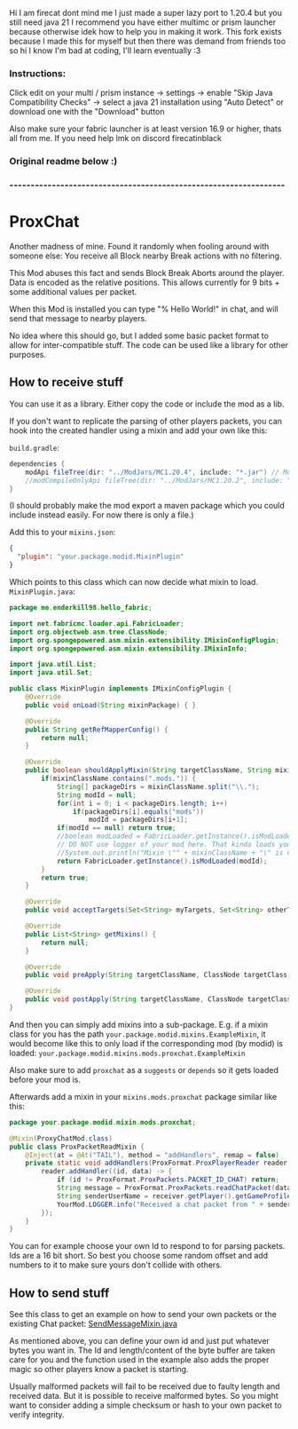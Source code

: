 Hi I am firecat dont mind me I just made a super lazy port to 1.20.4 but you still need java 21
I recommend you have either multimc or prism launcher because otherwise idek how to help you in making it work.
This fork exists because I made this for myself but then there was demand from friends too so hi I know I'm bad at coding, I'll learn eventually :3

### Instructions:
Click edit on your multi / prism instance
-> settings
-> enable "Skip Java Compatibility Checks"
-> select a java 21 installation using "Auto Detect" or download one with the "Download" button

Also make sure your fabric launcher is at least version 16.9 or higher, thats all from me. If you need help lmk on discord firecatinblack

### Original readme below :)
### -----------------------------------------------------------------

# ProxChat

Another madness of mine. Found it randomly when fooling around with someone else: You receive all Block nearby Break actions with no filtering.

This Mod abuses this fact and sends Block Break Aborts around the player. Data is encoded as the relative positions. This allows currently for 9 bits + some additional values per packet.

When this Mod is installed you can type "% Hello World!" in chat, and will send that message to nearby players.

No idea where this should go, but I added some basic packet format to allow for inter-compatible stuff. The code can be used like a library for other purposes.

## How to receive stuff

You can use it as a library. Either copy the code or include the mod as a lib.

If you don't want to replicate the parsing of other players packets, you can hook into the created handler using a mixin and add your own like this:

`build.gradle`:

```groovy
dependencies {
    modApi fileTree(dir: "../ModJars/MC1.20.4", include: "*.jar") // Mods will get copied and run in runClient
    //modCompileOnlyApi fileTree(dir: "../ModJars/MC1.20.2", include: "*.jar") // Don't include in runClient
}
```

(I should probably make the mod export a maven package which you could include instead easily. For now there is only a file.)

Add this to your `mixins.json`:

```json
{
  "plugin": "your.package.modid.MixinPlugin"
}
```

Which points to this class which can now decide what mixin to load.  
`MixinPlugin.java`:

```java
package me.enderkill98.hello_fabric;

import net.fabricmc.loader.api.FabricLoader;
import org.objectweb.asm.tree.ClassNode;
import org.spongepowered.asm.mixin.extensibility.IMixinConfigPlugin;
import org.spongepowered.asm.mixin.extensibility.IMixinInfo;

import java.util.List;
import java.util.Set;

public class MixinPlugin implements IMixinConfigPlugin {
    @Override
    public void onLoad(String mixinPackage) { }

    @Override
    public String getRefMapperConfig() {
        return null;
    }

    @Override
    public boolean shouldApplyMixin(String targetClassName, String mixinClassName) {
        if(mixinClassName.contains(".mods.")) {
            String[] packageDirs = mixinClassName.split("\\.");
            String modId = null;
            for(int i = 0; i < packageDirs.length; i++)
                if(packageDirs[i].equals("mods"))
                    modId = packageDirs[i+1];
            if(modId == null) return true;
            //boolean modLoaded = FabricLoader.getInstance().isModLoaded(modId);
            // DO NOT use logger of your mod here. That kinda loads your mod twice and causes all sorts of problems!
            //System.out.println("Mixin \"" + mixinClassName + "\" is conditional for mod \"" + modId + "\": " + (modLoaded ? "Should load" : "Should NOT load"));
            return FabricLoader.getInstance().isModLoaded(modId);
        }
        return true;
    }

    @Override
    public void acceptTargets(Set<String> myTargets, Set<String> otherTargets) { }

    @Override
    public List<String> getMixins() {
        return null;
    }

    @Override
    public void preApply(String targetClassName, ClassNode targetClass, String mixinClassName, IMixinInfo mixinInfo) { }

    @Override
    public void postApply(String targetClassName, ClassNode targetClass, String mixinClassName, IMixinInfo mixinInfo) { }
}
```

And then you can simply add mixins into a sub-package. E.g. if a mixin class for you has the path `your.package.modid.mixins.ExampleMixin`, it would become like this to only load if the corresponding mod (by modid) is loaded: `your.package.modid.mixins.mods.proxchat.ExampleMixin`

Also make sure to add `proxchat` as a `suggests` or `depends` so it gets loaded before your mod is.

Afterwards add a mixin in your `mixins.mods.proxchat` package similar like this:

```java
package your.package.modid.mixin.mods.proxchat;

@Mixin(ProxyChatMod.class)
public class ProxPacketReadMixin {
    @Inject(at = @At("TAIL"), method = "addHandlers", remap = false)
    private static void addHandlers(ProxFormat.ProxPlayerReader reader, CallbackInfo info) {
        reader.addHandler((id, data) -> {
            if (id != ProxFormat.ProxPackets.PACKET_ID_CHAT) return;
            String message = ProxFormat.ProxPackets.readChatPacket(data);
            String senderUserName = receiver.getPlayer().getGameProfile().getName();
            YourMod.LOGGER.info("Received a chat packet from " + senderUserName + ": " + message);
        });
    }
}
```

You can for example choose your own Id to respond to for parsing packets. Ids are a 16 bit short. So best you choose some random offset and add numbers to it to make sure yours don't collide with others.

## How to send stuff

See this class to get an example on how to send your own packets or the existing Chat packet: [SendMessageMixin.java](https://github.com/EnderKill98/ProxChat/blob/main/src/client/java/me/enderkill98/mixin/client/SendMessageMixin.java)

As mentioned above, you can define your own id and just put whatever bytes you want in. The Id and length/content of the byte buffer are taken care for you and the function used in the example also adds the proper magic so other players know a packet is starting.

Usually malformed packets will fail to be received due to faulty length and received data. But it is possible to receive malformed bytes. So you might want to consider adding a simple checksum or hash to your own packet to verify integrity.
